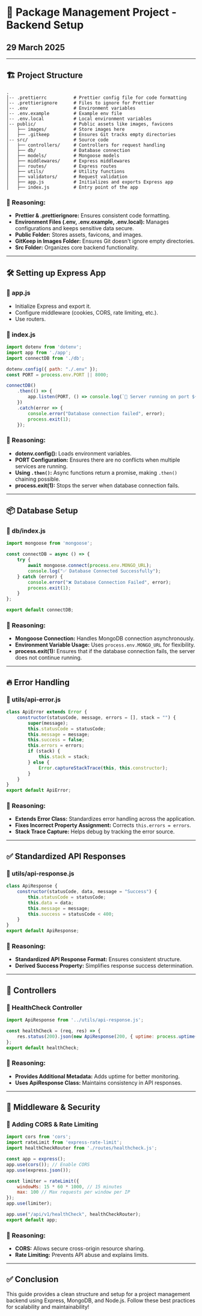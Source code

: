 # 📌 Package Management Project - Backend Setup 
## 29 March 2025
---

## 🏗️ Project Structure

```
.
│-- .prettierrc          # Prettier config file for code formatting
│-- .prettierignore      # Files to ignore for Prettier
│-- .env                 # Environment variables
│-- .env.example         # Example env file
│-- .env.local           # Local environment variables
│-- public/              # Public assets like images, favicons
│   ├── images/          # Store images here
│   ├── .gitkeep         # Ensures Git tracks empty directories
│-- src/                 # Source code
│   ├── controllers/     # Controllers for request handling
│   ├── db/              # Database connection
│   ├── models/          # Mongoose models
│   ├── middlewares/     # Express middlewares
│   ├── routes/          # Express routes
│   ├── utils/           # Utility functions
│   ├── validators/      # Request validation
│   ├── app.js           # Initializes and exports Express app
│   ├── index.js         # Entry point of the app
```

### 📌 Reasoning:
- **Prettier & .prettierignore:** Ensures consistent code formatting.
- **Environment Files (.env, .env.example, .env.local):** Manages configurations and keeps sensitive data secure.
- **Public Folder:** Stores assets, favicons, and images.
- **GitKeep in Images Folder:** Ensures Git doesn't ignore empty directories.
- **Src Folder:** Organizes core backend functionality.

---

## 🛠️ Setting up Express App

### 🔹 app.js
- Initialize Express and export it.
- Configure middleware (cookies, CORS, rate limiting, etc.).
- Use routers.

### 🔹 index.js

```javascript
import dotenv from 'dotenv';
import app from './app';
import connectDB from './db';

dotenv.config({ path: "./.env" });
const PORT = process.env.PORT || 8000;

connectDB()
    .then(() => {
        app.listen(PORT, () => console.log(`🚀 Server running on port ${PORT}`));
    })
    .catch(error => {
        console.error("Database connection failed", error);
        process.exit(1);
    });
```

### 📌 Reasoning:
- **dotenv.config():** Loads environment variables.
- **PORT Configuration:** Ensures there are no conflicts when multiple services are running.
- **Using `.then()`:** Async functions return a promise, making `.then()` chaining possible.
- **process.exit(1):** Stops the server when database connection fails.

---

## 📦 Database Setup

### 🔹 db/index.js

```javascript
import mongoose from 'mongoose';

const connectDB = async () => {
    try {
        await mongoose.connect(process.env.MONGO_URL);
        console.log("✅ Database Connected Successfully");
    } catch (error) {
        console.error("❌ Database Connection Failed", error);
        process.exit(1);
    }
};

export default connectDB;
```

### 📌 Reasoning:
- **Mongoose Connection:** Handles MongoDB connection asynchronously.
- **Environment Variable Usage:** Uses `process.env.MONGO_URL` for flexibility.
- **process.exit(1):** Ensures that if the database connection fails, the server does not continue running.

---

## 🔥 Error Handling

### 🔹 utils/api-error.js

```javascript
class ApiError extends Error {
    constructor(statusCode, message, errors = [], stack = "") {
        super(message);
        this.statusCode = statusCode;
        this.message = message;
        this.success = false;
        this.errors = errors;
        if (stack) {
            this.stack = stack;
        } else {
            Error.captureStackTrace(this, this.constructor);
        }
    }
}
export default ApiError;
```

### 📌 Reasoning:
- **Extends Error Class:** Standardizes error handling across the application.
- **Fixes Incorrect Property Assignment:** Corrects `this.errors = errors`.
- **Stack Trace Capture:** Helps debug by tracking the error source.

---

## ✅ Standardized API Responses

### 🔹 utils/api-response.js

```javascript
class ApiResponse {
    constructor(statusCode, data, message = "Success") {
        this.statusCode = statusCode;
        this.data = data;
        this.message = message;
        this.success = statusCode < 400;
    }
}
export default ApiResponse;
```

### 📌 Reasoning:
- **Standardized API Response Format:** Ensures consistent structure.
- **Derived Success Property:** Simplifies response success determination.

---

## 📂 Controllers

### 🔹 HealthCheck Controller

```javascript
import ApiResponse from '../utils/api-response.js';

const healthCheck = (req, res) => {
    res.status(200).json(new ApiResponse(200, { uptime: process.uptime() }, "Server is healthy"));
};
export default healthCheck;
```

### 📌 Reasoning:
- **Provides Additional Metadata:** Adds uptime for better monitoring.
- **Uses ApiResponse Class:** Maintains consistency in API responses.

---

## 🔑 Middleware & Security

### 🔹 Adding CORS & Rate Limiting

```javascript
import cors from 'cors';
import rateLimit from 'express-rate-limit';
import healthCheckRouter from './routes/healthcheck.js';

const app = express();
app.use(cors()); // Enable CORS
app.use(express.json());

const limiter = rateLimit({
    windowMs: 15 * 60 * 1000, // 15 minutes
    max: 100 // Max requests per window per IP
});
app.use(limiter);

app.use("/api/v1/healthCheck", healthCheckRouter);
export default app;
```

### 📌 Reasoning:
- **CORS:** Allows secure cross-origin resource sharing.
- **Rate Limiting:** Prevents API abuse and explains limits.

---

## ✅ Conclusion

This guide provides a clean structure and setup for a project management backend using Express, MongoDB, and Node.js. Follow these best practices for scalability and maintainability!
